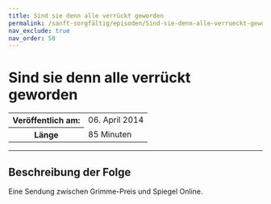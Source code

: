 ```yaml
---
title: Sind sie denn alle verrückt geworden
permalink: /sanft-sorgfältig/episoden/Sind-sie-denn-alle-verrueckt-geworden
nav_exclude: true
nav_order: 58
---
```


# Sind sie denn alle verrückt geworden
<table class="resp-table dcf-table dcf-table-responsive dcf-table-bordered dcf-table-striped dcf-w-100%">
                    <tbody>
                        <tr>
                            <th scope="row">Veröffentlich am:</th>
                            <td data-label="Veröffentlich am:">06. April 2014</td>
                        </tr>
                        <tr>
                            <th scope="row">Länge </th>
                            <td data-label="Länge ">85 Minuten</td>
                        </tr></tbody>
                </table>

***

## Beschreibung der Folge

<div>
Eine Sendung zwischen Grimme-Preis und Spiegel Online.  
</div>

